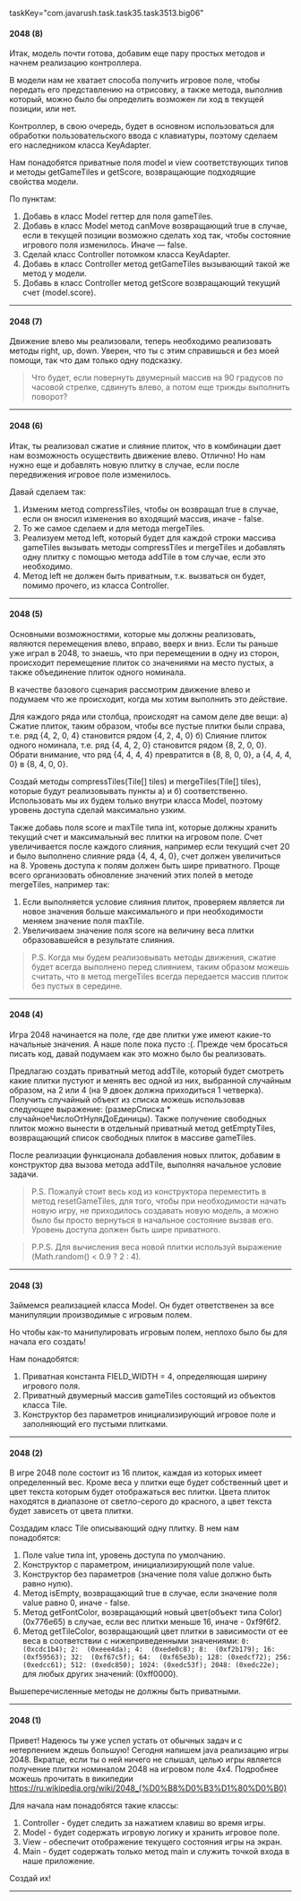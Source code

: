 taskKey="com.javarush.task.task35.task3513.big06"

#### 2048 (8)

Итак, модель почти готова, добавим еще пару простых методов и начнем реализацию контроллера.

В модели нам не хватает способа получить игровое поле, чтобы передать его представлению на отрисовку, а также метода, выполнив который, можно было бы определить возможен ли ход в текущей позиции, или нет.

Контроллер, в свою очередь, будет в основном использоваться для обработки пользовательского ввода с клавиатуры, поэтому сделаем его наследником класса KeyAdapter.

Нам понадобятся приватные поля model и view соответствующих типов и методы getGameTiles и getScore, возвращающие подходящие свойства модели.

По пунктам:
1. Добавь в класс Model геттер для поля gameTiles.
2. Добавь в класс Model метод canMove возвращающий true в случае, если в текущей позиции возможно сделать ход так, чтобы состояние игрового поля изменилось. Иначе — false.
3. Сделай класс Controller потомком класса KeyAdapter.
4. Добавь в класс Controller метод getGameTiles вызывающий такой же метод у модели.
5. Добавь в класс Controller метод getScore возвращающий текущий счет (model.score).
***


#### 2048 (7)

Движение влево мы реализовали, теперь необходимо реализовать методы right, up, down. Уверен, что ты с этим справишься и без моей помощи, так что дам только одну подсказку.

>Что будет, если повернуть двумерный массив на 90 градусов по часовой стрелке, сдвинуть влево, а потом еще трижды выполнить поворот?
***


#### 2048 (6)

Итак, ты реализовал сжатие и слияние плиток, что в комбинации дает нам возможность осуществить движение влево.
Отлично! Но нам нужно еще и добавлять новую плитку в случае, если после передвижения игровое поле изменилось.

Давай сделаем так:
1. Изменим метод compressTiles, чтобы он возвращал true в случае, если он вносил изменения во входящий массив,
иначе - false.
2. То же самое сделаем и для метода mergeTiles.
3. Реализуем метод left, который будет для каждой строки массива gameTiles вызывать методы compressTiles
и mergeTiles и добавлять одну плитку с помощью метода addTile в том случае, если это необходимо.
4. Метод left не должен быть приватным, т.к. вызваться он будет, помимо прочего, из класса Controller.
***

#### 2048 (5)

Основными возможностями, которые мы должны реализовать, являются перемещения влево, вправо, вверх и вниз.
Если ты раньше уже играл в 2048, то знаешь, что при перемещении в одну из сторон, происходит перемещение
плиток со значениями на место пустых, а также объединение плиток одного номинала.

В качестве базового сценария рассмотрим движение влево и подумаем что же происходит, когда мы хотим выполнить
это действие.

Для каждого ряда или столбца, происходят на самом деле две вещи:
а) Сжатие плиток, таким образом, чтобы все пустые плитки были справа, т.е.
ряд {4, 2, 0, 4} становится рядом {4, 2, 4, 0}
б) Слияние плиток одного номинала, т.е. ряд {4, 4, 2, 0} становится рядом {8, 2, 0, 0}.
Обрати внимание, что ряд {4, 4, 4, 4} превратится в {8, 8, 0, 0}, а {4, 4, 4, 0} в {8, 4, 0, 0}.

Создай методы compressTiles(Tile[] tiles) и mergeTiles(Tile[] tiles), которые будут реализовывать пункты
а) и б) соответственно. Использовать мы их будем только внутри класса Model, поэтому уровень доступа сделай
максимально узким.

Также добавь поля score и maxTile типа int, которые должны хранить текущий счет и максимальный вес плитки
на игровом поле. Счет увеличивается после каждого слияния, например если текущий счет 20 и было выполнено
слияние ряда {4, 4, 4, 0}, счет должен увеличиться на 8. Уровень доступа к полям должен быть шире приватного.
Проще всего организовать обновление значений этих полей в методе mergeTiles, например так:
1) Если выполняется условие слияния плиток, проверяем является ли новое значения больше максимального и
при необходимости меняем значение поля maxTile.
2) Увеличиваем значение поля score на величину веса плитки образовавшейся в результате слияния.

>P.S. Когда мы будем реализовывать методы движения, сжатие будет всегда выполнено перед слиянием, таким образом
можешь считать, что в метод mergeTiles всегда передается массив плиток без пустых в середине.
***


#### 2048 (4)

Игра 2048 начинается на поле, где две плитки уже имеют какие-то начальные значения. А наше поле пока пусто :(.
Прежде чем бросаться писать код, давай подумаем как это можно было бы реализовать.

Предлагаю создать приватный метод addTile, который будет смотреть какие плитки пустуют и менять вес одной из них,
выбранной случайным образом, на 2 или 4 (на 9 двоек должна приходиться 1 четверка). Получить случайный объект из списка
можешь использовав следующее выражение: (размерСписка * случайноеЧислоОтНуляДоЕдиницы).
Также получение свободных плиток можно вынести в отдельный приватный метод getEmptyTiles, возвращающий список
свободных плиток в массиве gameTiles.

После реализации функционала добавления новых плиток, добавим в конструктор два вызова метода addTile,
выполняя начальное условие задачи.

>P.S. Пожалуй стоит весь код из конструктора переместить в метод resetGameTiles, для того, чтобы при необходимости
начать новую игру, не приходилось создавать новую модель, а можно было бы просто вернуться в начальное состояние
вызвав его. Уровень доступа должен быть шире приватного.

>P.P.S. Для вычисления веса новой плитки используй выражение (Math.random() < 0.9 ? 2 : 4).
***


#### 2048 (3)

Займемся реализацией класса Model. Он будет ответственен за все манипуляции производимые с игровым полем.

Но чтобы как-то манипулировать игровым полем, неплохо было бы для начала его создать!

Нам понадобятся:
1. Приватная константа FIELD_WIDTH = 4, определяющая ширину игрового поля.
2. Приватный двумерный массив gameTiles состоящий из объектов класса Tile.
3. Конструктор без параметров инициализирующий игровое поле и заполняющий его пустыми плитками.
***


#### 2048 (2)

В игре 2048 поле состоит из 16 плиток, каждая из которых имеет определенный вес.
Кроме веса у плитки еще будет собственный цвет и цвет текста которым будет отображаться вес плитки.
Цвета плиток находятся в диапазоне от светло-серого до красного, а цвет текста будет зависеть от цвета плитки.

Создадим класс Tile описывающий одну плитку.
В нем нам понадобятся:
1. Поле value типа int, уровень доступа по умолчанию.
2. Конструктор с параметром, инициализирующий поле value.
3. Конструктор без параметров (значение поля value должно быть равно нулю).
4. Метод isEmpty, возвращающий true в случае, если значение поля value равно 0, иначе - false.
5. Метод getFontColor, возвращающий новый цвет(объект типа Color) (0x776e65) в случае,
если вес плитки меньше 16, иначе - 0xf9f6f2.
6. Метод getTileColor, возвращающий цвет плитки в зависимости от ее веса в соответствии с
нижеприведенными значениями:
`
 0:  (0xcdc1b4);
 2:  (0xeee4da);
 4:  (0xede0c8);
 8:  (0xf2b179);
 16:  (0xf59563);
 32:  (0xf67c5f);
 64:  (0xf65e3b);
 128: (0xedcf72);
 256: (0xedcc61);
 512: (0xedc850);
 1024: (0xedc53f);
 2048: (0xedc22e);
`
для любых других значений: (0xff0000).

Вышеперечисленные методы не должны быть приватными.
***


#### 2048 (1)

Привет! Надеюсь ты уже успел устать от обычных задач и с нетерпением ждешь большую!
Сегодня напишем java реализацию игры 2048. Вкратце, если ты о ней ничего не слышал, целью игры является
получение плитки номиналом 2048 на игровом поле 4х4. Подробнее можешь прочитать в википедии
https://ru.wikipedia.org/wiki/2048_(%D0%B8%D0%B3%D1%80%D0%B0)

Для начала нам понадобятся такие классы:
1. Controller - будет следить за нажатием клавиш во время игры.
2. Model - будет содержать игровую логику и хранить игровое поле.
3. View - обеспечит отображение текущего состояния игры на экран.
4. Main - будет содержать только метод main и служить точкой входа в наше приложение.

Создай их!
***



